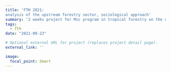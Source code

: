```yaml
---
title: 'FTH 2021:
analysis of the upstream forestry sector, sociological approach'
summary: '2 weeks project for Msc program in tropical forestry on the upstream forestry sector using a novel sociological approach. ([link](FTH/FTH_2021.pdf)).'
tags: 
  - fth
date: "2021-09-23"

# Optional external URL for project (replaces project detail page).
external_link: ''

image:
  focal_point: Smart
---
```

